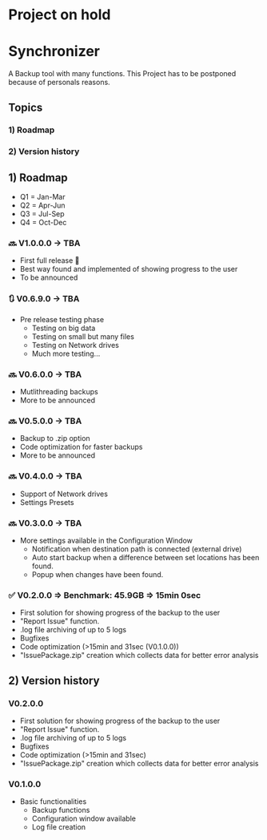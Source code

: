 # Project on hold

# Synchronizer
A Backup tool with many functions.
This Project has to be postponed because of personals reasons.
## Topics
### 1) Roadmap
### 2) Version history

## 1) Roadmap
- Q1 = Jan-Mar
- Q2 = Apr-Jun
- Q3 = Jul-Sep
- Q4 = Oct-Dec

### 🔜 V1.0.0.0 -> TBA
- First full release 🥳
- Best way found and implemented of showing progress to the user
- To be announced

### 🔃 V0.6.9.0 -> TBA
- Pre release testing phase
  - Testing on big data
  - Testing on small but many files
  - Testing on Network drives
  - Much more testing...

### 🔜 V0.6.0.0 -> TBA
- Mutlithreading backups
- More to be announced

### 🔜 V0.5.0.0 -> TBA
- Backup to .zip option
- Code optimization for faster backups
- More to be announced

### 🔜 V0.4.0.0 -> TBA
- Support of Network drives
- Settings Presets

### 🔜 V0.3.0.0 -> TBA
- More settings available in the Configuration Window
  - Notification when destination path is connected (external drive)
  - Auto start backup when a difference between set locations has been found.
  - Popup when changes have been found.

### ✅ V0.2.0.0 => Benchmark: 45.9GB => 15min 0sec
- First solution for showing progress of the backup to the user
- "Report Issue" function.
- .log file archiving of up to 5 logs
- Bugfixes
- Code optimization (>15min and 31sec (V0.1.0.0))
- "IssuePackage.zip" creation which collects data for better error analysis

 ## 2) Version history

### V0.2.0.0
- First solution for showing progress of the backup to the user
- "Report Issue" function.
- .log file archiving of up to 5 logs
- Bugfixes
- Code optimization (>15min and 31sec)
- "IssuePackage.zip" creation which collects data for better error analysis
 
 ### V0.1.0.0
 - Basic functionalities
   - Backup functions
   - Configuration window available
   - Log file creation
